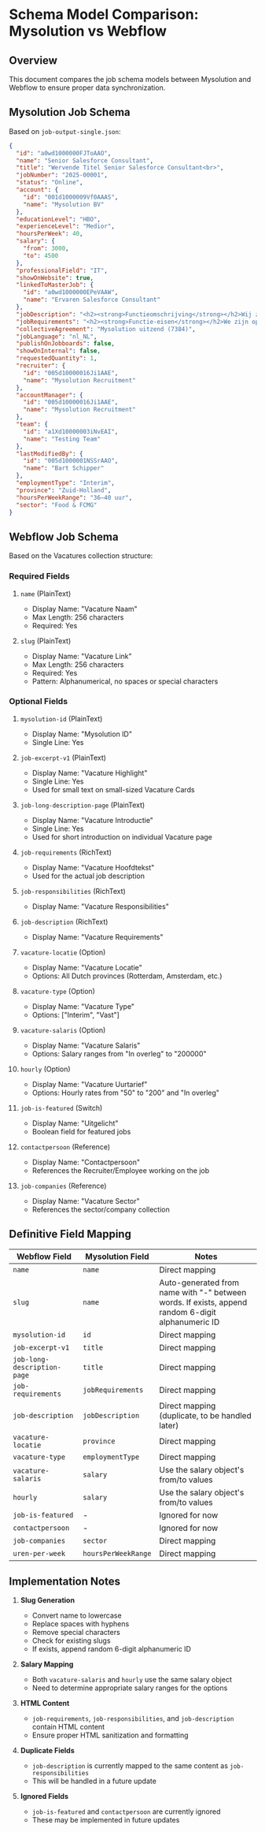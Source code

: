 # Schema Model Comparison: Mysolution vs Webflow

## Overview
This document compares the job schema models between Mysolution and Webflow to ensure proper data synchronization.

## Mysolution Job Schema
Based on `job-output-single.json`:

```json
{
  "id": "a0wd1000000FJToAAO",
  "name": "Senior Salesforce Consultant",
  "title": "Wervende Titel Senior Salesforce Consultant<br>",
  "jobNumber": "2025-00001",
  "status": "Online",
  "account": {
    "id": "001d1000009Vf0AAAS",
    "name": "Mysolution BV"
  },
  "educationLevel": "HBO",
  "experienceLevel": "Medior",
  "hoursPerWeek": 40,
  "salary": {
    "from": 3000,
    "to": 4500
  },
  "professionalField": "IT",
  "showOnWebsite": true,
  "linkedToMasterJob": {
    "id": "a0wd1000000EPeVAAW",
    "name": "Ervaren Salesforce Consultant"
  },
  "jobDescription": "<h2><strong>Functieomschrijving</strong></h2>Wij zijn op zoek naar een ervaren implementatie consultant met een achtergrond in Recruitment en affiniteit met software. Als Salesforce consultant met 5 jaar ervaring, zul je een cruciale rol spelen in het optimaliseren van onze systemen en processen.<br><ul><li>Optimalisatie van Salesforce-systemen</li><li>Implementatie van nieuwe functies</li><li>Training en ondersteuning van gebruikers</li></ul>",
  "jobRequirements": "<h2><strong>Functie-eisen</strong></h2>We zijn op zoek naar een ervaren implementatie consultant met een achtergrond in Recruitment en affiniteit met software. Als Salesforce consultant met minimaal 5 jaar ervaring, ben jij de perfecte kandidaat voor deze rol.<br><ul><li>Minimaal 5 jaar ervaring als Salesforce consultant</li><li>Achtergrond in Recruitment</li><li>Affiniteit met software</li><li>Ervaring met implementatie projecten</li></ul>",
  "collectiveAgreement": "Mysolution uitzend (7384)",
  "jobLanguage": "nl_NL",
  "publishOnJobboards": false,
  "showOnInternal": false,
  "requestedQuantity": 1,
  "recruiter": {
    "id": "005d10000016Ji1AAE",
    "name": "Mysolution Recruitment"
  },
  "accountManager": {
    "id": "005d10000016Ji1AAE",
    "name": "Mysolution Recruitment"
  },
  "team": {
    "id": "a1Xd10000003iNvEAI",
    "name": "Testing Team"
  },
  "lastModifiedBy": {
    "id": "005d1000001NSSrAAO",
    "name": "Bart Schipper"
  },
  "employmentType": "Interim",
  "province": "Zuid-Holland",
  "hoursPerWeekRange": "36–40 uur",
  "sector": "Food & FCMG"
}
```

## Webflow Job Schema
Based on the Vacatures collection structure:

### Required Fields
1. `name` (PlainText)
   - Display Name: "Vacature Naam"
   - Max Length: 256 characters
   - Required: Yes

2. `slug` (PlainText)
   - Display Name: "Vacature Link"
   - Max Length: 256 characters
   - Required: Yes
   - Pattern: Alphanumerical, no spaces or special characters

### Optional Fields
1. `mysolution-id` (PlainText)
   - Display Name: "Mysolution ID"
   - Single Line: Yes

2. `job-excerpt-v1` (PlainText)
   - Display Name: "Vacature Highlight"
   - Single Line: Yes
   - Used for small text on small-sized Vacature Cards

3. `job-long-description-page` (PlainText)
   - Display Name: "Vacature Introductie"
   - Single Line: Yes
   - Used for short introduction on individual Vacature page

4. `job-requirements` (RichText)
   - Display Name: "Vacature Hoofdtekst"
   - Used for the actual job description

5. `job-responsibilities` (RichText)
   - Display Name: "Vacature Responsibilities"

6. `job-description` (RichText)
   - Display Name: "Vacature Requirements"

7. `vacature-locatie` (Option)
   - Display Name: "Vacature Locatie"
   - Options: All Dutch provinces (Rotterdam, Amsterdam, etc.)

8. `vacature-type` (Option)
   - Display Name: "Vacature Type"
   - Options: ["Interim", "Vast"]

9. `vacature-salaris` (Option)
   - Display Name: "Vacature Salaris"
   - Options: Salary ranges from "In overleg" to "200000"

10. `hourly` (Option)
    - Display Name: "Vacature Uurtarief"
    - Options: Hourly rates from "50" to "200" and "In overleg"

11. `job-is-featured` (Switch)
    - Display Name: "Uitgelicht"
    - Boolean field for featured jobs

12. `contactpersoon` (Reference)
    - Display Name: "Contactpersoon"
    - References the Recruiter/Employee working on the job

13. `job-companies` (Reference)
    - Display Name: "Vacature Sector"
    - References the sector/company collection

## Definitive Field Mapping

| Webflow Field | Mysolution Field | Notes |
|--------------|-----------------|-------|
| `name` | `name` | Direct mapping |
| `slug` | `name` | Auto-generated from name with "-" between words. If exists, append random 6-digit alphanumeric ID |
| `mysolution-id` | `id` | Direct mapping |
| `job-excerpt-v1` | `title` | Direct mapping |
| `job-long-description-page` | `title` | Direct mapping |
| `job-requirements` | `jobRequirements` | Direct mapping |
| `job-description` | `jobDescription` | Direct mapping (duplicate, to be handled later) |
| `vacature-locatie` | `province` | Direct mapping |
| `vacature-type` | `employmentType` | Direct mapping |
| `vacature-salaris` | `salary` | Use the salary object's from/to values |
| `hourly` | `salary` | Use the salary object's from/to values |
| `job-is-featured` | - | Ignored for now |
| `contactpersoon` | - | Ignored for now |
| `job-companies` | `sector` | Direct mapping |
| `uren-per-week` | `hoursPerWeekRange` | Direct mapping |

## Implementation Notes

1. **Slug Generation**
   - Convert name to lowercase
   - Replace spaces with hyphens
   - Remove special characters
   - Check for existing slugs
   - If exists, append random 6-digit alphanumeric ID

2. **Salary Mapping**
   - Both `vacature-salaris` and `hourly` use the same salary object
   - Need to determine appropriate salary ranges for the options

3. **HTML Content**
   - `job-requirements`, `job-responsibilities`, and `job-description` contain HTML content
   - Ensure proper HTML sanitization and formatting

4. **Duplicate Fields**
   - `job-description` is currently mapped to the same content as `job-responsibilities`
   - This will be handled in a future update

5. **Ignored Fields**
   - `job-is-featured` and `contactpersoon` are currently ignored
   - These may be implemented in future updates 
